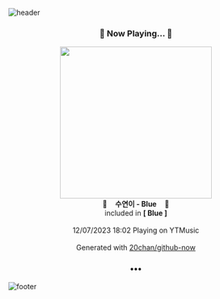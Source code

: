 ![header](https://capsule-render.vercel.app/api?type=wave&height=170&section=header&fontColor=090707&fontAlignX=45&fontAlignY=65&fontSize=100)

<h3 align="center">🎵 Now Playing... 🎵</h3>
<p align="center">
  <a href="https://music.youtube.com/watch?v=03K3Ku6Oe74">
    <img width="300" src="https://lh3.googleusercontent.com/-T-wHoV3AmdaZ6AJHOvL_YZaGvbVYnOympJptufOQ5R_nbWEbqvryq5mogACYeTsSmhQDDDFcaN-P1Ruew">
  </a>
  <br>
  🎵&nbsp&nbsp&nbsp <b>수연이 - Blue</b> &nbsp&nbsp&nbsp🎵
  <br>
  included in <b>[ Blue ]</b>
  
  <br />
  <br />
  12/07/2023 18:02 Playing on YTMusic
  <br />
  <br />
  Generated with <a href="https://github.com/20chan/github-now">20chan/github-now</a>
</p>

<h3 align="center">•••</h3>

![footer](https://capsule-render.vercel.app/api?type=wave&height=150&section=footer)
